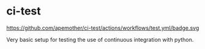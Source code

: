 # ci-test

https://github.com/apemother/ci-test/actions/workflows/test.yml/badge.svg

Very basic setup for testing the use of continuous integration with python.
